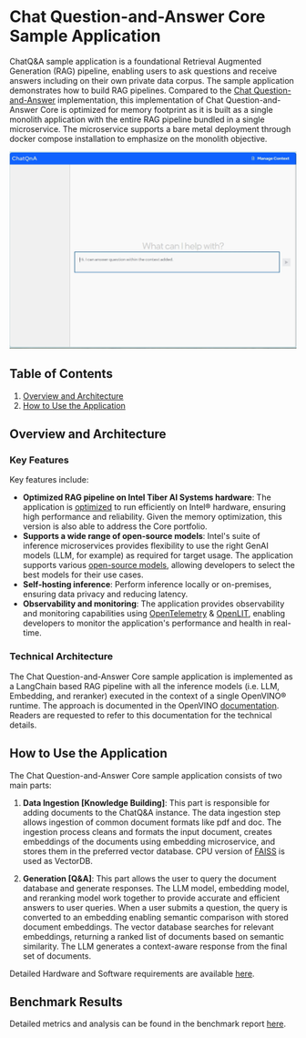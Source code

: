 # Chat Question-and-Answer Core Sample Application

ChatQ&A sample application is a foundational Retrieval Augmented Generation (RAG) pipeline, enabling users to ask questions and receive answers including on their own private data corpus. The sample application demonstrates how to build RAG pipelines. Compared to the [Chat Question-and-Answer](../../../chat-question-and-answer/) implementation, this implementation of Chat Question-and-Answer Core is optimized for memory footprint as it is built as a single monolith application with the entire RAG pipeline bundled in a single microservice. The microservice supports a bare metal deployment through docker compose installation to emphasize on the monolith objective.


![ChatQ&A web interface](./images/ChatQnA_Webpage.png)

## Table of Contents

1. [Overview and Architecture](#overview-and-architecture)
2. [How to Use the Application](#how-to-use-the-application)

## Overview and Architecture

### Key Features

Key features include:

- **Optimized RAG pipeline on Intel Tiber AI Systems hardware**: The application is [optimized](./benchmarks.md) to run efficiently on Intel® hardware, ensuring high performance and reliability. Given the memory optimization, this version is also able to address the Core portfolio.
- **Supports a wide range of open-source models**: Intel's suite of inference microservices provides flexibility to use the right GenAI models (LLM, for example) as required for target usage. The application supports various [open-source models](https://huggingface.co/OpenVINO), allowing developers to select the best models for their use cases.
- **Self-hosting inference**: Perform inference locally or on-premises, ensuring data privacy and reducing latency.
- **Observability and monitoring**: The application provides observability and monitoring capabilities using [OpenTelemetry](https://opentelemetry.io/) & [OpenLIT](https://github.com/openlit/openlit), enabling developers to monitor the application's performance and health in real-time.

### Technical Architecture
The Chat Question-and-Answer Core sample application is implemented as a LangChain based RAG pipeline with all the inference models (i.e. LLM, Embedding, and reranker) executed in the context of a single OpenVINO® runtime. The approach is documented in the OpenVINO [documentation](https://blog.openvino.ai/blog-posts/accelerate-inference-of-hugging-face-transformer-models-with-optimum-intel-and-openvino). Readers are requested to refer to this documentation for the technical details.

## How to Use the Application

The Chat Question-and-Answer Core sample application consists of two main parts:

1. **Data Ingestion [Knowledge Building]**: This part is responsible for adding documents to the ChatQ&A instance. The data ingestion step allows ingestion of common document formats like pdf and doc. The ingestion process cleans and formats the input document, creates embeddings of the documents using embedding microservice, and stores them in the preferred vector database. CPU version of [FAISS](https://faiss.ai/index.html) is used as VectorDB.

2. **Generation [Q&A]**: This part allows the user to query the document database and generate responses. The LLM model, embedding model, and reranking model work together to provide accurate and efficient answers to user queries. When a user submits a question, the query is converted to an embedding enabling semantic comparison with stored document embeddings. The vector database searches for relevant embeddings, returning a ranked list of documents based on semantic similarity. The LLM generates a context-aware response from the final set of documents.

Detailed Hardware and Software requirements are available [here](./system-requirements.md).

## Benchmark Results

Detailed metrics and  analysis can be found in the benchmark report [here](./benchmarks.md).

<!--
## Support and Community

This section provides information on how to get support and engage with the community.
 -->
